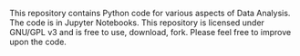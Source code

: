 This repository contains Python code for various aspects of Data Analysis. The code is in Jupyter Notebooks.
This repository is licensed under GNU/GPL v3 and is free to use, download, fork.
Please feel free to improve upon the code.
